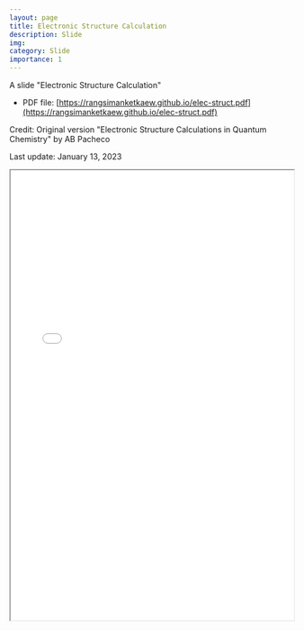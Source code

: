 ```yaml
---
layout: page
title: Electronic Structure Calculation
description: Slide
img:
category: Slide
importance: 1
---
```


A slide "Electronic Structure Calculation"

- PDF file: [https://rangsimanketkaew.github.io/elec-struct.pdf](https://rangsimanketkaew.github.io/elec-struct.pdf)

Credit: Original version "Electronic Structure Calculations in Quantum Chemistry" by AB Pacheco

Last update: January 13, 2023

<iframe width="100%" height="800" src="/assets/book/elec-struct.pdf">
